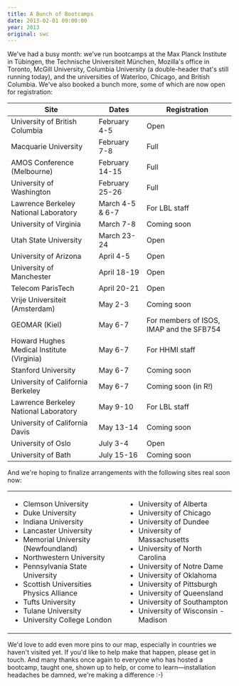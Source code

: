 ```yaml
---
title: A Bunch of Bootcamps
date: 2013-02-01 09:00:00
year: 2013
original: swc
---
```

<p>We've had a busy month: we've run bootcamps at the Max Planck Institute in T&uuml;bingen, the Technische Universiteit M&uuml;nchen, Mozilla's office in Toronto, McGill University, Columbia University (a double-header that's still running today), and the universities of Waterloo, Chicago, and British Columbia.  We've also booked a bunch more, some of which are now open for registration:</p>

<table>
  <thead>
    <tr>
      <th>Site</th>
      <th>Dates</th>
      <th>Registration</th>
    </tr>
  </thead>
  <tbody>
    <tr>
      <td>University of British Columbia</td>
      <td>February 4-5</td>
      <td>Open</td>
    </tr>
    <tr>
      <td>Macquarie University</td>
      <td>February 7-8</td>
      <td>Full</td>
    </tr>
    <tr>
      <td>AMOS Conference (Melbourne)</td>
      <td>February 14-15</td>
      <td>Full</td>
    </tr>
    <tr>
      <td>University of Washington</td>
      <td>February 25-26</td>
      <td>Full</td>
    </tr>
    <tr>
      <td>Lawrence Berkeley National Laboratory</td>
      <td>March 4-5 &amp; 6-7</td>
      <td>For LBL staff</td>
    </tr>
    <tr>
      <td>University of Virginia</td>
      <td>March 7-8</td>
      <td>Coming soon</td>
    </tr>
    <tr>
      <td>Utah State University</td>
      <td>March 23-24</td>
      <td>Open</td>
    </tr>
    <tr>
      <td>University of Arizona</td>
      <td>April 4-5</td>
      <td>Open</td>
    </tr>
    <tr>
      <td>University of Manchester</td>
      <td>April 18-19</td>
      <td>Open</td>
    </tr>
    <tr>
      <td>Telecom ParisTech</td>
      <td>April 20-21</td>
      <td>Open</td>
    </tr>
    <tr>
      <td>Vrije Universiteit (Amsterdam)</td>
      <td>May 2-3</td>
      <td>Coming soon</td>
    </tr>
    <tr>
      <td>GEOMAR (Kiel)</td>
      <td>May 6-7</td>
      <td>For members of ISOS, IMAP and the SFB754</td>
    </tr>
    <tr>
      <td>Howard Hughes Medical Institute (Virginia)</td>
      <td>May 6-7</td>
      <td>For HHMI staff</td>
    </tr>
    <tr>
      <td>Stanford University</td>
      <td>May 6-7</td>
      <td>Coming soon</td>
    </tr>
    <tr>
      <td>University of California Berkeley</td>
      <td>May 6-7</td>
      <td>Coming soon (in R!)</td>
    </tr>
    <tr>
      <td>Lawrence Berkeley National Laboratory</td>
      <td>May 9-10</td>
      <td>For LBL staff</td>
    </tr>
    <tr>
      <td>University of California Davis</td>
      <td>May 13-14</td>
      <td>Coming soon</td>
    </tr>
    <tr>
      <td>University of Oslo</td>
      <td>July 3-4</td>
      <td>Open</td>
    </tr>
    <tr>
      <td>University of Bath</td>
      <td>July 15-16</td>
      <td>Coming soon</td>
    </tr>
  </tbody>
</table>

<p>And we're hoping to finalize arrangements with the following sites real soon now:</p>

<table>
  <tr>
    <td>
      <ul>
        <li>Clemson University</li>
        <li>Duke University</li>
        <li>Indiana University</li>
        <li>Lancaster University</li>
        <li>Memorial University (Newfoundland)</li>
        <li>Northwestern University</li>
        <li>Pennsylvania State University</li>
        <li>Scottish Universities Physics Alliance</li>
        <li>Tufts University</li>
        <li>Tulane University</li>
        <li>University College London</li>
      </ul>
    </td>
    <td>
      <ul>
        <li>University of Alberta</li>
        <li>University of Chicago</li>
        <li>University of Dundee</li>
        <li>University of Massachusetts</li>
        <li>University of North Carolina</li>
        <li>University of Notre Dame</li>
        <li>University of Oklahoma</li>
        <li>University of Pittsburgh</li>
        <li>University of Queensland</li>
        <li>University of Southampton</li>
        <li>University of Wisconsin - Madison</li>
      </ul>
    </td>
  </tr>
</table>

<p>We'd love to add even more pins to our map, especially in countries we haven't visited yet.  If you'd like to help make that happen, please get in touch.  And many thanks once again to everyone who has hosted a bootcamp, taught one, shown up to help, or come to learn&mdash;installation headaches be damned, we're making a difference :-)</p>
